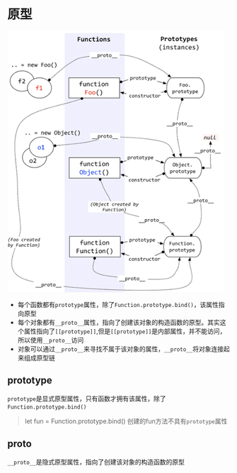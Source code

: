# 原型
![原型](./images/prototype.png)

* 每个函数都有`prototype`属性，除了`Function.prototype.bind()`，该属性指向原型
* 每个对象都有`__proto__`属性，指向了创建该对象的构造函数的原型。其实这个属性指向了`[[prototype]]`,但是`[[prototype]]`是内部属性，并不能访问，所以使用`__proto__`访问
* 对象可以通过`__proto__`来寻找不属于该对象的属性，`__proto__`将对象连接起来组成原型链

## prototype
`prototype`是显式原型属性，只有函数才拥有该属性，除了`Function.prototype.bind()`
> let fun = Function.prototype.bind() 创建的fun方法不具有`prototype`属性

## __proto__
`__proto__`是隐式原型属性，指向了创建该对象的构造函数的原型